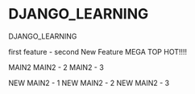 # DJANGO_LEARNING
DJANGO_LEARNING

first
feature - second
New Feature MEGA TOP HOT!!!!

MAIN2
MAIN2 - 2
MAIN2 - 3

NEW MAIN2 - 1
NEW MAIN2 - 2
NEW MAIN2 - 3